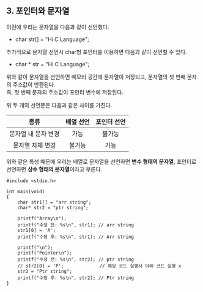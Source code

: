 <h2> <strong> 3. 포인터와 문자열 </strong> </h2>

이전에 우리는 문자열을 다음과 같이 선언했다.

* char str[] = "Hi C Language";

추가적으로 문자열 선언시 char형 포인터를 이용하면 다음과 같이 선언할 수 있다.

* char * str = "Hi C Language";

위와 같이 문자열을 선언하면 메모리 공간에 문자열이 저장되고, 문자열의 첫 번째 문자의 주소값이 반환된다. <br>
즉, 첫 번째 문자의 주소값이 포인터 변수에 저장된다. <br>

위 두 개의 선언문은 다음과 같은 차이를 가진다.

|종류|배열 선언|포인터 선언|
|:---:|:---:|:---:|
|문자열 내 문자 변경|가능|불가능|
|문자열 자체 변경|불가능|가능|

위와 같은 특성 때문에 우리는 배열로 문자열을 선언하면 **변수 형태의 문자열**, 포인터로 선언하면 **상수 형태의 문자열**이라고 부른다. <br>

```(c)
#include <stdio.h>

int main(void)
{
	char str1[] = "arr string";
	char* str2 = "ptr string";

	printf("Array\n");
	printf("수정 전: %s\n", str1); // arr string
	str1[0] = 'A';
	printf("수정 후: %s\n", str1); // Arr string
	 
	printf("\n");
	printf("Pointer\n");
	printf("수정 전: %s\n", str2); // ptr string
	// str2[0] = 'P';			  // 해당 코드 실행시 아래 코드 실행 x
	str2 = "Ptr string";
	printf("수정 후: %s\n", str2); // Ptr string
}
```